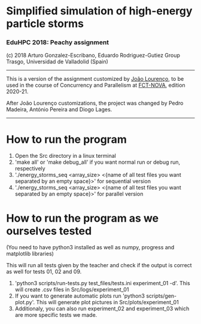 # Simplified simulation of high-energy particle storms

### EduHPC 2018: Peachy assignment

(c) 2018 Arturo Gonzalez-Escribano, Eduardo Rodriguez-Gutiez
Group Trasgo, Universidad de Valladolid (Spain)

--------------------------------------------------------------

This is a version of the assignment customized by [João Lourenço](https://docentes.fct.unl.pt/joao-lourenco),
to be used in the course  of Concurrency and Parallelism at [FCT-NOVA](www.di.fct.unl.pt), 
edition 2020-21.

After João Lourenço customizations, the project was changed by Pedro Madeira, António Pereira and Diogo Lages.

--------------------------------------------------------------

# How to run the program

1. Open the Src directory in a linux terminal
2. 'make all' or 'make debug_all' if you want normal run or debug run, respectively
3. './energy_storms_seq <array_size> <{name of all test files you want separated by an empty space}>' for sequential version
4. './energy_storms_seq <array_size> <{name of all test files you want separated by an empty space}>' for parallel version

# How to run the program as we ourselves tested
(You need to have python3 installed as well as numpy, progress and matplotlib libraries)

This will run all tests given by the teacher and check if the output is correct as well for tests 01, 02 and 09.

1. 'python3 scripts/run-tests.py test_files/tests.ini experiment_01 -d'. This will create .csv files in Src/logs/experiment_01
2. If you want to generate automatic plots run 'python3 scripts/gen-plot.py'. This will generate plot pictures in Src/plots/experiment_01
3. Additionaly, you can also run experiment_02 and experiment_03 which are more specific tests we made.
